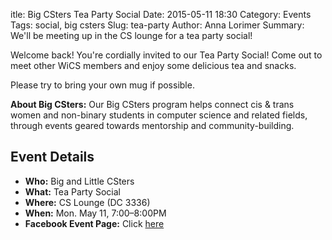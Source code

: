 itle: Big CSters Tea Party Social
Date: 2015-05-11 18:30
Category: Events
Tags: social, big csters
Slug: tea-party 
Author: Anna Lorimer 
Summary: We'll be meeting up in the CS lounge for a tea party social!

Welcome back! You're cordially invited to our Tea Party Social! Come out to
meet other WiCS members and enjoy some delicious tea and snacks.

Please try to bring your own mug if possible. 

**About Big CSters:** Our Big CSters program helps connect cis &amp; trans
women and non-binary students in computer science and related fields, through
events geared towards mentorship and community-building.

## Event Details ##

+ **Who:** Big and Little CSters
+ **What:** Tea Party Social
+ **Where:** CS Lounge (DC 3336)
+ **When:** Mon. May 11, 7:00&ndash;8:00PM
+ **Facebook Event Page:** Click [here](https://www.facebook.com/events/754739661319138/)